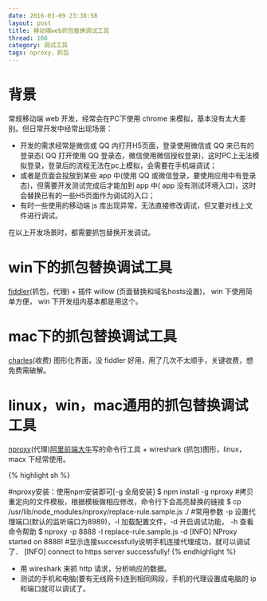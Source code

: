 ```yaml
---
date: 2016-03-09 23:38:58
layout: post
title: 移动端web抓包替换调试工具
thread: 166
category: 调试工具
tags: nproxy，抓包
---
```


背景
=============
常规移动端 web 开发，经常会在PC下使用 chrome 来模拟，基本没有太大差别。但日常开发中经常出现场景：

* 开发的需求经常是微信或 QQ 内打开H5页面，登录使用微信或 QQ 来已有的登录态( QQ 打开使用 QQ 登录态，微信使用微信授权登录)，这时PC上无法模拟登录，登录后的流程无法在pc上模拟，会需要在手机端调试；
* 或者是页面会投放到某些 app 中(使用 QQ 或微信登录，要使用应用中有登录态)，但需要开发测试完成后才能加到 app 中( app 没有测试环境入口)，这时会替换已有的一些H5页面作为调试的入口；
* 有时一些使用的移动端 js 库出现异常，无法直接修改调试，但又要对线上文件进行调试。

在以上开发场景时，都需要抓包替换开发调试。

win下的抓包替换调试工具
=============
[fiddler](www.fiddler2.com/)(抓包，代理) + 插件 willow (页面替换和域名hosts设置)， win 下使用简单方便， win 下开发组内基本都是用这个。

mac下的抓包替换调试工具
=============
[charles](http://www.charlesproxy.com/)(收费) 图形化界面，没 fiddler 好用，用了几次不太顺手，关键收费，想免费需破解。

linux，win，mac通用的抓包替换调试工具
=============
[nproxy](https://github.com/goddyZhao/nproxy)(代理)[阿里前端大牛](http://goddyzhao.me/)写的命令行工具 + wireshark (抓包)图形，linux，macx 下经常使用。

{% highlight sh %}

#nproxy安装：使用npm安装即可[-g 全局安装]
$ npm install -g nproxy
#拷贝重定向的文件模板，根据模板做相应修改，命令行下会高亮替换的链接
$ cp /usr/lib/node_modules/nproxy/replace-rule.sample.js ./
#常用参数 -p 设置代理端口(默认的监听端口为8989)，-l 加载配置文件，-d 开启调试功能， -h 查看命令帮助
$ nproxy -p 8888 -l replace-rule.sample.js -d
[INFO] NProxy started on 8888! 
#显示连接successfully说明手机连接代理成功，就可以调试了．
[INFO] connect to https server successfully! 
{% endhighlight %}

* 用 wireshark 来抓 http 请求，分析响应的数据。
* 测试的手机和电脑(要有无线网卡)连到相同网段，手机的代理设置成电脑的 ip 和端口就可以调试了。
